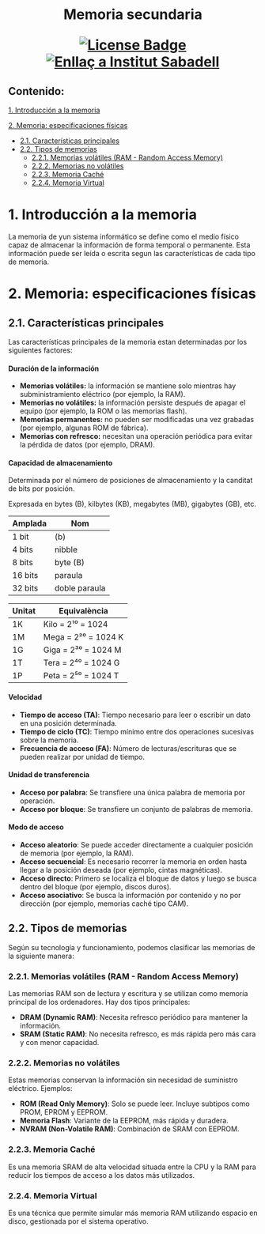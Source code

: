 <h1 align="center">Memoria secundaria
<div align="center">

<a href="https://github.com/victordomgs/Teoria-de-sistemas-i-computacion/blob/main/LICENSE"><img src="https://img.shields.io/github/license/abhisheknaiidu/awesome-github-profile-readme?color=2b9348" alt="License Badge"/></a>
<a href="https://agora.xtec.cat/ies-sabadell/"><img src="https://img.shields.io/badge/Institut%20Sabadell-Centre-%23FFD700" alt="Enllaç a Institut Sabadell"/></a>
</a>

</div>

## Contenido:

[1. Introducción a la memoria](#1-introducción-a-la-memoria)  

[2. Memoria: especificaciones físicas](#2-memoria-especificaciones-físicas)  
  - [2.1. Características principales](#21-características-principales)
  - [2.2. Tipos de memorias](#22-tipos-de-memorias)  
    - [2.2.1. Memorias volátiles (RAM - Random Access Memory)](#221-memorias-volátiles-ram---random-access-memory)  
    - [2.2.2. Memorias no volátiles](#222-memorias-no-volátiles)  
    - [2.2.3. Memoria Caché](#223-memoria-caché)  
    - [2.2.4. Memoria Virtual](#224-memoria-virtual)

# 1. Introducción a la memoria

La memoria de yun sistema informático se define como el medio físico capaz de almacenar la información de forma temporal o permanente. Esta información puede ser leída o escrita segun las características de cada tipo de memoria. 

# 2. Memoria: especificaciones físicas

## 2.1. Características principales
Las características principales de la memoria estan determinadas por los siguientes factores: 

#### Duración de la información

- **Memorias volátiles:** la información se mantiene solo mientras hay subministramiento eléctrico (por ejemplo, la RAM).
- **Memorias no volátiles:** la información persiste después de apagar el equipo (por ejemplo, la ROM o las memorias flash).
- **Memorias permanentes:** no pueden ser modificadas una vez grabadas (por ejemplo, algunas ROM de fábrica).
- **Memorias con refresco:** necesitan una operación periódica para evitar la pérdida de datos (por ejemplo, DRAM).

#### Capacidad de almacenamiento

Determinada por el número de posiciones de almacenamiento y la canditat de bits por posición. 

Expresada en bytes (B), kilbytes (KB), megabytes (MB), gigabytes (GB), etc. 

| Amplada       | Nom              |
|---------------|------------------|
| 1 bit         | (b)              |
| 4 bits        | nibble           |
| 8 bits        | byte (B)         |
| 16 bits       | paraula          |
| 32 bits       | doble paraula    |

| Unitat | Equivalència                         |
|--------|--------------------------------------|
| 1K     | Kilo = 2¹⁰ = 1024                    |
| 1M     | Mega = 2²⁰ = 1024 K                  |
| 1G     | Giga = 2³⁰ = 1024 M                  |
| 1T     | Tera = 2⁴⁰ = 1024 G                  |
| 1P     | Peta = 2⁵⁰ = 1024 T                  |

#### Velocidad

- **Tiempo de acceso (TA)**: Tiempo necesario para leer o escribir un dato en una posición determinada.
- **Tiempo de ciclo (TC)**: Tiempo mínimo entre dos operaciones sucesivas sobre la memoria.
- **Frecuencia de acceso (FA)**: Número de lecturas/escrituras que se pueden realizar por unidad de tiempo.

#### Unidad de transferencia

- **Acceso por palabra**: Se transfiere una única palabra de memoria por operación.
- **Acceso por bloque**: Se transfiere un conjunto de palabras de memoria.

#### Modo de acceso

- **Acceso aleatorio**: Se puede acceder directamente a cualquier posición de memoria (por ejemplo, la RAM).
- **Acceso secuencial**: Es necesario recorrer la memoria en orden hasta llegar a la posición deseada (por ejemplo, cintas magnéticas).
- **Acceso directo**: Primero se localiza el bloque de datos y luego se busca dentro del bloque (por ejemplo, discos duros).
- **Acceso asociativo**: Se busca la información por contenido y no por dirección (por ejemplo, memorias caché tipo CAM).

## 2.2. Tipos de memorias

Según su tecnología y funcionamiento, podemos clasificar las memorias de la siguiente manera:

### 2.2.1. Memorias volátiles (RAM - Random Access Memory)

Las memorias RAM son de lectura y escritura y se utilizan como memoria principal de los ordenadores. Hay dos tipos principales:

- **DRAM (Dynamic RAM)**: Necesita refresco periódico para mantener la información.
- **SRAM (Static RAM)**: No necesita refresco, es más rápida pero más cara y con menor capacidad.

### 2.2.2. Memorias no volátiles

Estas memorias conservan la información sin necesidad de suministro eléctrico. Ejemplos:

- **ROM (Read Only Memory)**: Solo se puede leer. Incluye subtipos como PROM, EPROM y EEPROM.
- **Memoria Flash**: Variante de la EEPROM, más rápida y duradera.
- **NVRAM (Non-Volatile RAM)**: Combinación de SRAM con EEPROM.

### 2.2.3. Memoria Caché

Es una memoria SRAM de alta velocidad situada entre la CPU y la RAM para reducir los tiempos de acceso a los datos más utilizados.

### 2.2.4. Memoria Virtual

Es una técnica que permite simular más memoria RAM utilizando espacio en disco, gestionada por el sistema operativo.
